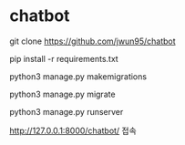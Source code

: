# chatbot

git clone https://github.com/jwun95/chatbot

pip install -r requirements.txt

python3 manage.py makemigrations

python3 manage.py migrate

python3 manage.py runserver

http://127.0.0.1:8000/chatbot/ 접속